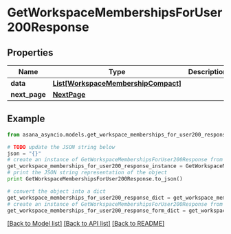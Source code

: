 # GetWorkspaceMembershipsForUser200Response


## Properties

Name | Type | Description | Notes
------------ | ------------- | ------------- | -------------
**data** | [**List[WorkspaceMembershipCompact]**](WorkspaceMembershipCompact.md) |  | [optional] 
**next_page** | [**NextPage**](NextPage.md) |  | [optional] 

## Example

```python
from asana_asyncio.models.get_workspace_memberships_for_user200_response import GetWorkspaceMembershipsForUser200Response

# TODO update the JSON string below
json = "{}"
# create an instance of GetWorkspaceMembershipsForUser200Response from a JSON string
get_workspace_memberships_for_user200_response_instance = GetWorkspaceMembershipsForUser200Response.from_json(json)
# print the JSON string representation of the object
print GetWorkspaceMembershipsForUser200Response.to_json()

# convert the object into a dict
get_workspace_memberships_for_user200_response_dict = get_workspace_memberships_for_user200_response_instance.to_dict()
# create an instance of GetWorkspaceMembershipsForUser200Response from a dict
get_workspace_memberships_for_user200_response_form_dict = get_workspace_memberships_for_user200_response.from_dict(get_workspace_memberships_for_user200_response_dict)
```
[[Back to Model list]](../README.md#documentation-for-models) [[Back to API list]](../README.md#documentation-for-api-endpoints) [[Back to README]](../README.md)


